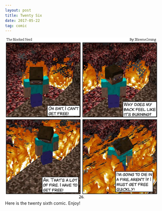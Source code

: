 ```yaml
---
layout: post
title: Twenty Six
date: 2017-05-22
tag: comic
---
```

<img src="/comics/comic26.png" alt="26" class="inline" />
Here is the twenty sixth comic. Enjoy!
